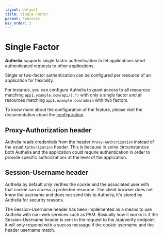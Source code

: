 ```yaml
---
layout: default
title: Single Factor
parent: Features
nav_order: 3
---
```


# Single Factor

**Authelia** supports single factor authentication to let applications
send authenticated requests to other applications.

Single or two-factor authentication can be configured per resource of an
application for flexibility.

For instance, you can configure Authelia to grant access to all resources
matching `app1.example.com/api/(.*)` with only a single factor and all
resources matching `app1.example.com/admin` with two factors.

To know more about the configuration of the feature, please visit the
documentation about the [configuration](../configuration/access-control.md).


## Proxy-Authorization header

Authelia reads credentials from the header `Proxy-Authorization` instead of
the usual `Authorization` header. This is because in some circumstances both Authelia
and the application could require authentication in order to provide specific
authorizations at the level of the application.


## Session-Username header

Authelia by default only verifies the cookie and the associated user with that cookie can
access a protected resource. The client browser does not know the username and does not send
this to Authelia, it's stored by Authelia for security reasons.
 
The Session-Username header has been implemented as a means
to use Authelia with non-web services such as PAM. Basically how it works is if the
Session-Username header is sent in the request to the /api/verify endpoint it will
only respond with a sucess message if the cookie username and the header username
match. 